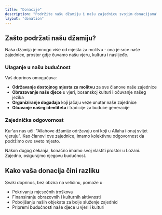 ```yaml
---
title: "Donacije"
description: "Podržite našu džamiju i našu zajednicu svojim donacijama"
layout: "donation"
---
```


## Zašto podržati našu džamiju?

Naša džamija je mnogo više od mjesta za molitvu - ona je srce naše zajednice, prostor gdje čuvamo našu vjeru, kulturu i naslijeđe.

### Ulaganje u našu budućnost

Vaš doprinos omogućava:

- **Održavanje dostojnog mjesta za molitvu** za sve članove naše zajednice
- **Obrazovanje naše djece** u vjeri, bosanskoj kulturi i očuvanje našeg jezika
- **Organiziranje događaja** koji jačaju veze unutar naše zajednice
- **Očuvanje našeg identiteta** i tradicije za buduće generacije

### Zajednička odgovornost

Kur'an nas uči: "Allahove džamije održavaju oni koji u Allaha i onaj svijet vjeruju". Kao članovi ove zajednice, imamo kolektivnu odgovornost da podržimo ovo sveto mjesto.

Nakon dugog čekanja, konačno imamo svoj vlastiti prostor u Lozani. Zajedno, osigurajmo njegovu budućnost.

## Kako vaša donacija čini razliku

Svaki doprinos, bez obzira na veličinu, pomaže u:

- Pokrivanju mjesečnih troškova
- Finansiranju obrazovnih i kulturnih aktivnosti
- Poboljšanju naših objekata za bolje služenje zajednici
- Pripremi budućnosti naše djece u vjeri i kulturi
